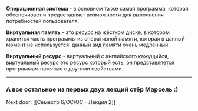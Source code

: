 **Операционная система** - в основном та же самая программа, которая обеспечивает и предоставляет возможности для выполнения потребностей пользователя.

**Виртуальная память** - это ресурс на жёстком диске, в котором хранится часть программы из оперативной памяти, которая в данный момент не используется. данный вид памяти очень медленный.

**Виртуальный ресурс** - виртуальный с английского кажущийся, виртуальный ресурс это ресурс который есть, он представляется программам памятью с другими свойствами.

---
### А все остальное из первых двух лекций стёр Марсель :)

Next door: [[Семестр 6/ОС/ОС - Лекция 2]]
